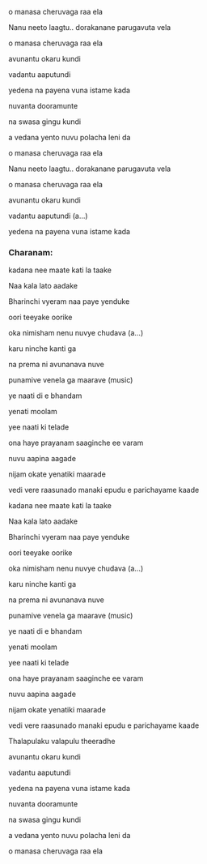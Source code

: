o manasa cheruvaga raa ela

Nanu neeto laagtu.. dorakanane parugavuta vela

o manasa cheruvaga raa ela


avunantu okaru kundi

vadantu aaputundi

yedena na payena vuna istame kada


nuvanta dooramunte

na swasa gingu kundi

a vedana yento nuvu polacha leni da


o manasa cheruvaga raa ela

Nanu neeto laagtu.. dorakanane parugavuta vela

o manasa cheruvaga raa ela


avunantu okaru kundi

vadantu aaputundi (a…)

yedena na payena vuna istame kada


### Charanam:

kadana nee maate kati la taake

Naa kala lato aadake

Bharinchi vyeram naa paye yenduke

oori teeyake oorike


oka nimisham nenu nuvye chudava (a…)

karu ninche kanti ga

na prema ni avunanava nuve

punamive venela ga maarave (music)


ye naati di e bhandam

yenati moolam

yee naati ki telade

ona haye prayanam saaginche ee varam

nuvu aapina aagade


nijam okate yenatiki maarade

vedi vere raasunado manaki epudu e parichayame kaade


kadana nee maate kati la taake

Naa kala lato aadake

Bharinchi vyeram naa paye yenduke

oori teeyake oorike


oka nimisham nenu nuvye chudava (a…)

karu ninche kanti ga

na prema ni avunanava nuve

punamive venela ga maarave (music)


ye naati di e bhandam

yenati moolam

yee naati ki telade

ona haye prayanam saaginche ee varam

nuvu aapina aagade


 

nijam okate yenatiki maarade

vedi vere raasunado manaki epudu e parichayame kaade

Thalapulaku valapulu theeradhe


avunantu okaru kundi

vadantu aaputundi

yedena na payena vuna istame kada


nuvanta dooramunte

na swasa gingu kundi

a vedana yento nuvu polacha leni da


o manasa cheruvaga raa ela

